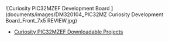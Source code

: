 ![Curiosity PIC32MZEF Development Board ](documents/images/DM320104_PIC32MZ Curiosity Development Board_Front_7x5 REVIEW.jpg)
- [Curiosity PIC32MZEF Downloadable Projects]()
